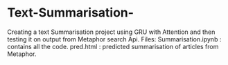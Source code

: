 # Text-Summarisation-
Creating a text Summarisation project using GRU with Attention and then testing it on output from Metaphor search Api.
Files:
Summarisation.ipynb : contains all the code.
pred.html : predicted summarisation of articles from Metaphor.

